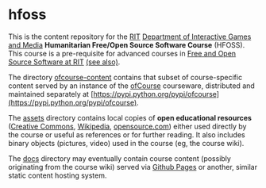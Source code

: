 # hfoss

This is the content repository for the [RIT](https://rit.edu) [Department of Interactive Games and Media](http://igm.rit.edu)
__Humanitarian Free/Open Source Software Course__ (HFOSS). This course is a pre-requisite for advanced courses in [Free and Open Source Software at RIT](https://www.rit.edu/computing/study/free-and-open-source-software-and-free-culture-minor) [(see also)](http://www.rit.edu/news/story.php?id=50590).

The directory [ofcourse-content](ofcourse-content) contains that subset of course-specific content served by an
instance of the [ofCourse](http://github.com/FOSSRIT/ofCourse) courseware, distributed
and maintained separately at [https://pypi.python.org/pypi/ofcourse](https://pypi.python.org/pypi/ofcourse).

The [assets](assets) directory contains local copies of **open educational resources** ([Creative Commons](https://wiki.creativecommons.org/wiki/What_is_OER%3F), [Wikipedia](https://en.wikipedia.org/wiki/Open_educational_resources),
[opensource.com](https://opensource.com/education/13/4/guide-open-source-education)) either used directly by the course or useful as references or for further
reading. It also includes binary objects (pictures, video) used in the course (eg, the course wiki).

The [docs](docs) directory may eventually contain course content (possibly
originating from the course wiki) served via [Github Pages](https://pages.github.com/) or
another, similar static content hosting system. 

